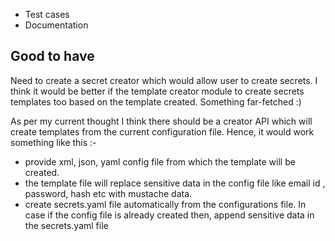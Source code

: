 - Test cases
- Documentation

Good to have
-------------
Need to create a secret creator which would allow user to create secrets. I think it would be better if the template creator module to create secrets templates too based on the template created. Something far-fetched :)

As per my current thought I think there should be a creator API which will create templates from the current configuration file. Hence, it would work something like this :-

- provide xml, json, yaml config file from which the template will be created.
- the template file will replace sensitive data in the config file like email id , password, hash etc with mustache data.
- create secrets.yaml file automatically from the configurations file. In case if the config file is already created then, append sensitive data in the secrets.yaml file
